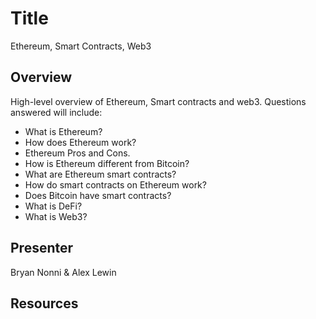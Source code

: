 # Title
Ethereum, Smart Contracts, Web3

## Overview
High-level overview of Ethereum, Smart contracts and web3. Questions answered will include:

- What is Ethereum?
- How does Ethereum work?
- Ethereum Pros and Cons.
- How is Ethereum different from Bitcoin?
- What are Ethereum smart contracts? 
- How do smart contracts on Ethereum work?
- Does Bitcoin have smart contracts?
- What is DeFi?
- What is Web3?

## Presenter
Bryan Nonni & Alex Lewin

## Resources